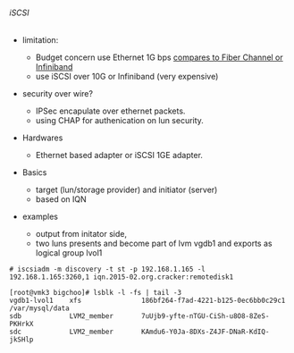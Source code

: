 ###### iSCSI

* limitation:
  * Budget concern use Ethernet 1G bps [compares to Fiber Channel or Infiniband](http://en.wikipedia.org/wiki/List_of_device_bit_rates)
  * use iSCSI over 10G or Infiniband (very expensive)

* security over wire?
  * IPSec encapulate over ethernet packets.
  * using CHAP for authenication on lun security.  
  
* Hardwares
  * Ethernet based adapter or iSCSI 1GE adapter.
  
* Basics
  * target (lun/storage provider) and initiator (server)
  * based on IQN

* examples 
  * output from initator side,
   * two luns presents and become part of lvm vgdb1 and exports as logical group lvol1
```
# iscsiadm -m discovery -t st -p 192.168.1.165 -l
192.168.1.165:3260,1 iqn.2015-02.org.cracker:remotedisk1

[root@vmk3 bigchoo]# lsblk -l -fs | tail -3
vgdb1-lvol1    xfs               186bf264-f7ad-4221-b125-0ec6bb0c29c1   /var/mysql/data
sdb            LVM2_member       7uUjb9-yfte-nTGU-CiSh-u8O8-8ZeS-PKHrkX
sdc            LVM2_member       KAmdu6-Y0Ja-8DXs-Z4JF-DNaR-KdIQ-jkSHlp
```
